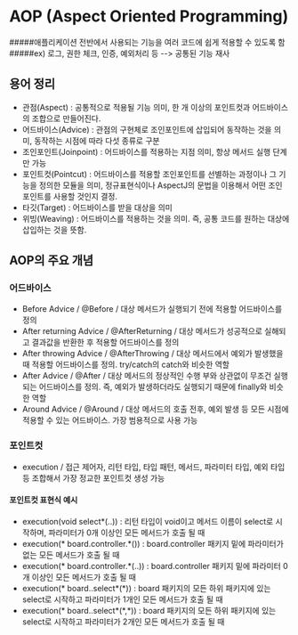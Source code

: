 # AOP (Aspect Oriented Programming)
#####애플리케이션 전반에서 사용되는 기능을 여러 코드에 쉽게 적용할 수 있도록 함
#####ex) 로그, 권한 체크, 인증, 예외처리 등
--> 공통된 기능 재사

## 용어 정리
- 관점(Aspect) : 공통적으로 적용될 기능 의미, 한 개 이상의 포인트컷과 어드바이스의 조합으로 만들어진다.
- 어드바이스(Advice) : 관점의 구현체로 조인포인트에 삽입되어 동작하는 것을 의미, 동작하는 시점에 따라 다섯 종류로 구분
- 조인포인트(Joinpoint) : 어드바이스를 적용하는 지점 의미, 항상 메서드 실행 단계만 가능
- 포인트컷(Pointcut) : 어드바이스를 적용할 조인포인트를 선별하는 과정이나 그 기능을 정의한 모듈을 의미, 정규표현식이나 AspectJ의 문법을 이용해서 어떤 조인포인트를 사용할 것인지 결정.
- 타깃(Target) : 어드바이스를 받을 대상을 의미
- 위빙(Weaving) : 어드바이스를 적용하는 것을 의미. 즉, 공통 코드를 원하는 대상에 삽입하는 것을 뜻함.

## AOP의 주요 개념
### 어드바이스
- Before Advice / @Before / 대상 메서드가 실행되기 전에 적용할 어드바이스를 정의
- After returning Advice / @AfterReturning / 대상 메서드가 성공적으로 실해되고 결과값을 반환한 후 적용할 어드바이스를 정의
- After throwing Advice / @AfterThrowing / 대상 메서드에서 예외가 발생했을 때 적용할 어드바이스를 정의. try/catch의 catch와 비슷한 역할
- After Advice / @After / 대상 메서드의 정상적인 수행 부와 상관없이 무조건 실행되는 어드바이스를 정의. 즉, 예외가 발생하더라도 실행되기 때문에 finally와 비슷한 역할
- Around Advice / @Around / 대상 메서드의 호출 전후, 예외 발생 등 모든 시점에 적용할 수 있는 어드바이스. 가장 범용적으로 사용 가능

### 포인트컷
- execution / 접근 제어자, 리턴 타입, 타입 패턴, 메서드, 파라미터 타입, 예외 타입 등 조합해서 가장 정교한 포인트컷 생성 가능
#### 포인트컷 표현식 예시
- execution(void select*(..)) : 리턴 타입이 void이고 메서드 이름이 select로 시작하며, 파라미터가 0개 이상인 모든 메서드가 호출 될 때
- execution(* board.controller.*()) : board.controller 패키지 밑에 파라미터가 없는 모든 메서드가 호출 될 때
- execution(* board.controller.*(..)) : board.controller 패키지 밑에 파라미터 0개 이상인 모든 메서드가 호출 될 때 
- execution(* board..select*(*)) : board 패키지의 모든 하위 패키지에 있는 select로 시작하고 파라미터가 1개인 모든 메서드가 호출 될 때
- execution(* board..select*(\*,\*)) : board 패키지의 모든 하위 패키지에 있는 select로 시작하고 파라미터가 2개인 모든 메서드가 호출 될 때



### 
